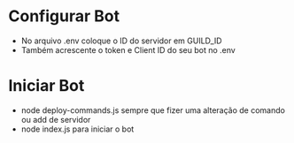 # Configurar Bot
 - No arquivo .env coloque o ID do servidor em GUILD_ID
 - Também acrescente o token e Client ID do seu bot no .env

# Iniciar Bot
 - node deploy-commands.js sempre que fizer uma alteração de comando ou add de servidor
 - node index.js para iniciar o bot
